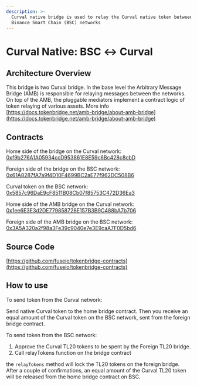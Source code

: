 ```yaml
---
description: >-
  Curval native bridge is used to relay the Curval native token between Curval and
  Binance Smart Chain (BSC) networks
---
```


# Curval Native: BSC ↔ Curval

## Architecture Overview

This bridge is two Curval bridge. In the base level the Arbitrary Message Bridge \(AMB\) is responsible for relaying messages between the networks. On top of the AMB, the pluggable mediators implement a contract logic of token relaying of various assets. More info [https://docs.tokenbridge.net/amb-bridge/about-amb-bridge](https://docs.tokenbridge.net/amb-bridge/about-amb-bridge)

## Contracts

Home side of the bridge on the Curval network: [0xf9b276A1A05934ccD953861E8E59c6Bc428c8cbD](https://Curvalscan.org/address/0xf9b276A1A05934ccD953861E8E59c6Bc428c8cbD/transactions)

Foreign side of the bridge on the BSC network: [0x61A8287fA7a9f4D10F4699BC2aE77f962DC508B6](https://etherscan.io/address/0x61A8287fA7a9f4D10F4699BC2aE77f962DC508B6)

Curval token on the BSC network: [0x5857c96DaE9cF8511B08Cb07f85753C472D36Ea3](https://bscscan.com/token/0x5857c96dae9cf8511b08cb07f85753c472d36ea3)

Home side of the AMB bridge on the Curval network: [0x1ee6E3E3d2DE779858728E157B3B9C488bA7b706](https://Curvalscan.org/address/0x1ee6E3E3d2DE779858728E157B3B9C488bA7b706)

Foreign side of the AMB bridge on the BSC network: [0x3A5A320a2f98a3Fe39c9040e7e3E9caA7F0D5bd6](https://bscscan.com/address/0x3A5A320a2f98a3Fe39c9040e7e3E9caA7F0D5bd6)

## Source Code

[https://github.com/fuseio/tokenbridge-contracts](https://github.com/fuseio/tokenbridge-contracts)

## How to use

To send token from the Curval network:

Send native Curval token to the home bridge contract. Then you receive an equal amount of the Curval token on the BSC network, sent from the foreign bridge contract.

To send token from the BSC network:

1. Approve the Curval TL20 tokens to be spent by the Foreign TL20 bridge.
2. Call relayTokens function on the bridge contract

the `relayTokens` method will lock the TL20 tokens on the foreign bridge. After a couple of confirmations, an equal amount of the Curval TL20 token will be released from the home bridge contract on BSC.

####

####
